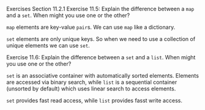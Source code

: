 Exercises Section 11.2.1
Exercise 11.5: Explain the difference between a `map` and a `set`. When might you use one or the other?

`map` elements are key-value `pair`s. We can use `map` like a dictionary.

`set` elements are only unique keys. So when we need to use a collection of unique elements we can use `set`.

Exercise 11.6: Explain the difference between a `set` and a `list`. When
might you use one or the other?

`set` is an associative container with automatically sorted elements. Elements are accessed via binary search, while `list` is a sequential container (unsorted by default) which uses linear search to access elements.

`set` provides fast read access, while `list` provides fasst write access.